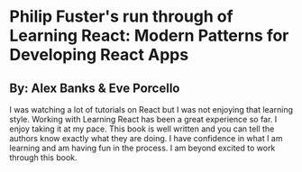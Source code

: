 # Philip Fuster's run through of Learning React: Modern Patterns for Developing React Apps
## By: Alex Banks & Eve Porcello
I was watching a lot of tutorials on React but I was not enjoying that learning style.
Working with Learning React has been a great experience so far. I enjoy taking it at my pace.
This book is well written and you can tell the authors know exactly what they are doing.
I have confidence in what I am learning and am having fun in the process.
I am beyond excited to work through this book.
